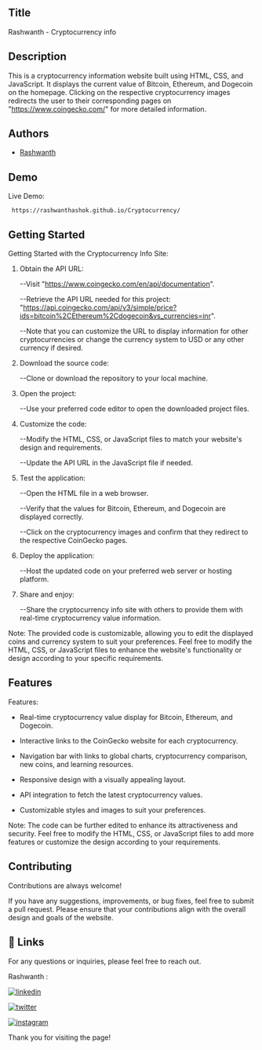 
## Title

Rashwanth - Cryptocurrency info

## Description 

This is a cryptocurrency information website built using HTML, CSS, and JavaScript. It displays the current value of Bitcoin, Ethereum, and Dogecoin on the homepage. Clicking on the respective cryptocurrency images redirects the user to their corresponding pages on "https://www.coingecko.com/" for more detailed information.


## Authors

- [Rashwanth](https://github.com/rashwanthashok) 


## Demo

Live Demo:

     https://rashwanthashok.github.io/Cryptocurrency/
## Getting Started

Getting Started with the Cryptocurrency Info Site:

1. Obtain the API URL:
    
    --Visit "https://www.coingecko.com/en/api/documentation".
    
    --Retrieve the API URL needed for this project: "https://api.coingecko.com/api/v3/simple/price?ids=bitcoin%2CEthereum%2Cdogecoin&vs_currencies=inr".
    
    --Note that you can customize the URL to display information for other cryptocurrencies or change the currency system to USD or any other currency if desired.

2. Download the source code:
    
    --Clone or download the repository to your local machine.

3. Open the project:
    
    --Use your preferred code editor to open the downloaded project files.

4. Customize the code:
    
    --Modify the HTML, CSS, or JavaScript files to match your website's design and requirements.
    
    --Update the API URL in the JavaScript file if needed.

5. Test the application:
    
    --Open the HTML file in a web browser.
    
    --Verify that the values for Bitcoin, Ethereum, and Dogecoin are displayed correctly.
    
    --Click on the cryptocurrency images and confirm that they redirect to the respective CoinGecko pages.

6. Deploy the application:
    
    --Host the updated code on your preferred web server or hosting platform.

7. Share and enjoy:
    
    --Share the cryptocurrency info site with others to provide them with real-time cryptocurrency value information.

Note: The provided code is customizable, allowing you to edit the displayed coins and currency system to suit your preferences. Feel free to modify the HTML, CSS, or JavaScript files to enhance the website's functionality or design according to your specific requirements.
## Features

Features:
- Real-time cryptocurrency value display for Bitcoin, Ethereum, and Dogecoin.

- Interactive links to the CoinGecko website for each cryptocurrency.

- Navigation bar with links to global charts, cryptocurrency comparison, new coins, and learning resources.

- Responsive design with a visually appealing layout.

- API integration to fetch the latest cryptocurrency values.

- Customizable styles and images to suit your preferences.


Note: The code can be further edited to enhance its attractiveness and security. Feel free to modify the HTML, CSS, or JavaScript files to add more features or customize the design according to your requirements.
## Contributing

Contributions are always welcome!

If you have any suggestions, improvements, or bug fixes, feel free to submit a pull request. Please ensure that your contributions align with the overall design and goals of the website. 


## 🔗 Links

For any questions or inquiries, please feel free to reach out. 

Rashwanth :

[![linkedin](https://img.shields.io/badge/linkedin-0A66C2?style=for-the-badge&logo=linkedin&logoColor=white)](www.linkedin.com/in/rashwanth-ashok)


[![twitter](https://img.shields.io/badge/twitter-1DA1F2?style=for-the-badge&logo=twitter&logoColor=white)](https://twitter.com/AshokRashwanth)

[![instagram](https://img.shields.io/badge/instagram-E4405F?style=for-the-badge&logo=instagram&logoColor=white)](https://www.instagram.com/rashwanthashok/)


Thank you for visiting the page!
